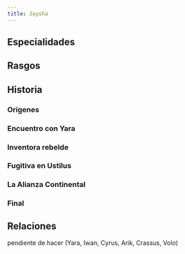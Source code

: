 ```yaml
---
title: Jaysha
---
```


## Especialidades



## Rasgos



## Historia

### Orígenes



### Encuentro con Yara

### Inventora rebelde

### Fugitiva en Ustilus

### La Alianza Continental

### Final



## Relaciones

pendiente de hacer (Yara, Iwan, Cyrus, Arik, Crassus, Volo)